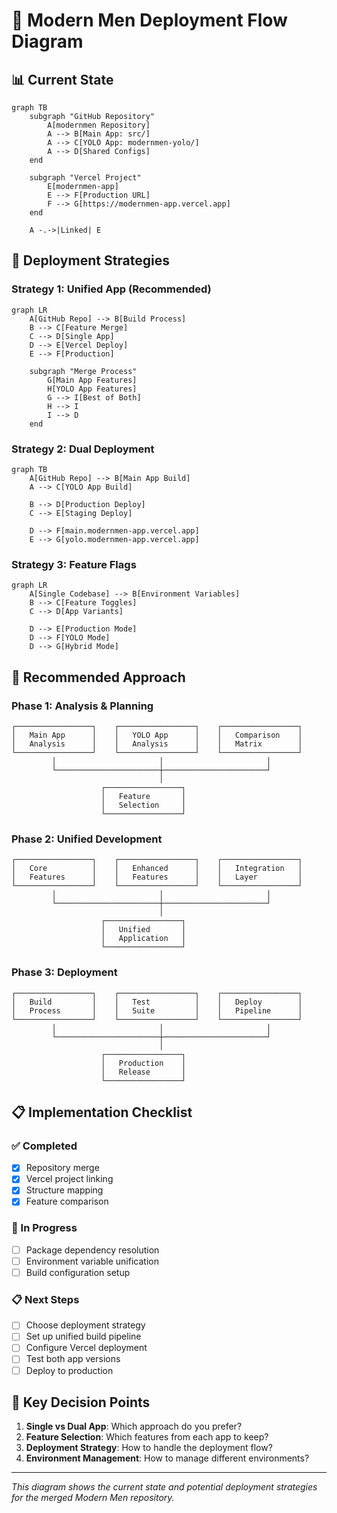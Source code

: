 # 🚀 Modern Men Deployment Flow Diagram

## 📊 Current State

```mermaid
graph TB
    subgraph "GitHub Repository"
        A[modernmen Repository]
        A --> B[Main App: src/]
        A --> C[YOLO App: modernmen-yolo/]
        A --> D[Shared Configs]
    end
    
    subgraph "Vercel Project"
        E[modernmen-app]
        E --> F[Production URL]
        F --> G[https://modernmen-app.vercel.app]
    end
    
    A -.->|Linked| E
```

## 🔄 Deployment Strategies

### Strategy 1: Unified App (Recommended)
```mermaid
graph LR
    A[GitHub Repo] --> B[Build Process]
    B --> C[Feature Merge]
    C --> D[Single App]
    D --> E[Vercel Deploy]
    E --> F[Production]
    
    subgraph "Merge Process"
        G[Main App Features]
        H[YOLO App Features]
        G --> I[Best of Both]
        H --> I
        I --> D
    end
```

### Strategy 2: Dual Deployment
```mermaid
graph TB
    A[GitHub Repo] --> B[Main App Build]
    A --> C[YOLO App Build]
    
    B --> D[Production Deploy]
    C --> E[Staging Deploy]
    
    D --> F[main.modernmen-app.vercel.app]
    E --> G[yolo.modernmen-app.vercel.app]
```

### Strategy 3: Feature Flags
```mermaid
graph LR
    A[Single Codebase] --> B[Environment Variables]
    B --> C[Feature Toggles]
    C --> D[App Variants]
    
    D --> E[Production Mode]
    D --> F[YOLO Mode]
    D --> G[Hybrid Mode]
```

## 🎯 Recommended Approach

### Phase 1: Analysis & Planning
```
┌─────────────────┐    ┌─────────────────┐    ┌─────────────────┐
│   Main App      │    │   YOLO App      │    │   Comparison    │
│   Analysis      │    │   Analysis      │    │   Matrix        │
└─────────────────┘    └─────────────────┘    └─────────────────┘
         │                       │                       │
         └───────────────────────┼───────────────────────┘
                                 │
                    ┌─────────────────┐
                    │   Feature       │
                    │   Selection     │
                    └─────────────────┘
```

### Phase 2: Unified Development
```
┌─────────────────┐    ┌─────────────────┐    ┌─────────────────┐
│   Core          │    │   Enhanced      │    │   Integration   │
│   Features      │    │   Features      │    │   Layer         │
└─────────────────┘    └─────────────────┘    └─────────────────┘
         │                       │                       │
         └───────────────────────┼───────────────────────┘
                                 │
                    ┌─────────────────┐
                    │   Unified       │
                    │   Application   │
                    └─────────────────┘
```

### Phase 3: Deployment
```
┌─────────────────┐    ┌─────────────────┐    ┌─────────────────┐
│   Build         │    │   Test          │    │   Deploy        │
│   Process       │    │   Suite         │    │   Pipeline      │
└─────────────────┘    └─────────────────┘    └─────────────────┘
         │                       │                       │
         └───────────────────────┼───────────────────────┘
                                 │
                    ┌─────────────────┐
                    │   Production    │
                    │   Release       │
                    └─────────────────┘
```

## 📋 Implementation Checklist

### ✅ Completed
- [x] Repository merge
- [x] Vercel project linking
- [x] Structure mapping
- [x] Feature comparison

### 🔄 In Progress
- [ ] Package dependency resolution
- [ ] Environment variable unification
- [ ] Build configuration setup

### 📋 Next Steps
- [ ] Choose deployment strategy
- [ ] Set up unified build pipeline
- [ ] Configure Vercel deployment
- [ ] Test both app versions
- [ ] Deploy to production

## 🎯 Key Decision Points

1. **Single vs Dual App**: Which approach do you prefer?
2. **Feature Selection**: Which features from each app to keep?
3. **Deployment Strategy**: How to handle the deployment flow?
4. **Environment Management**: How to manage different environments?

---

*This diagram shows the current state and potential deployment strategies for the merged Modern Men repository.*
